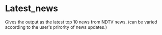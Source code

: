 # Latest_news

Gives the output as the latest top 10 news from NDTV news. (can be varied according to the user's prirority of news updates.)
